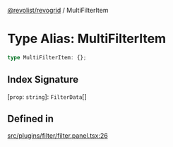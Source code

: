 [@revolist/revogrid](README.md) / MultiFilterItem

# Type Alias: MultiFilterItem

```ts
type MultiFilterItem: {};
```

## Index Signature

 \[`prop`: `string`\]: `FilterData`[]

## Defined in

[src/plugins/filter/filter.panel.tsx:26](https://github.com/revolist/revogrid/blob/0ab93afcbb5b98b002edc76b162fc6cdefa047cd/src/plugins/filter/filter.panel.tsx#L26)
